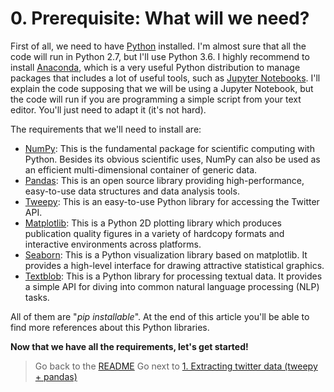 # 0. Prerequisite: What will we need?

First of all, we need to have [Python](https://www.python.org/downloads/) installed.
I'm almost sure that all the code will run in Python 2.7, but I'll use Python 3.6. I highly recommend to install [Anaconda](https://www.anaconda.com/download/), which is a very useful Python distribution to manage packages that includes a lot of useful tools, such as [Jupyter Notebooks](http://jupyter.org/). I'll explain the code supposing that we will be using a Jupyter Notebook, but the code will run if you are programming a simple script from your text editor. You'll just need to adapt it (it's not hard).

The requirements that we'll need to install are:
* [NumPy](http://www.numpy.org/): This is the fundamental package for scientific computing with Python. Besides its obvious scientific uses, NumPy can also be used as an efficient multi-dimensional container of generic data.
* [Pandas](http://pandas.pydata.org/): This is an open source library providing high-performance, easy-to-use data structures and data analysis tools.
* [Tweepy](http://www.tweepy.org/): This is an easy-to-use Python library for accessing the Twitter API.
* [Matplotlib](http://matplotlib.org/): This is a Python 2D plotting library which produces publication quality figures in a variety of hardcopy formats and interactive environments across platforms.
* [Seaborn](https://seaborn.pydata.org/): This is a Python visualization library based on matplotlib. It provides a high-level interface for drawing attractive statistical graphics.
* [Textblob](https://textblob.readthedocs.io/): This is a Python library for processing textual data. It provides a simple API for diving into common natural language processing (NLP) tasks.

All of them are "*pip installable*". At the end of this article you'll be able to find more references about this Python libraries.

**Now that we have all the requirements, let's get started!**

> Go back to the [README](https://github.com/RodolfoFerro/pandas_twitter/blob/master/README.md)
> Go next to [1. Extracting twitter data (tweepy + pandas)](https://github.com/RodolfoFerro/pandas_twitter/blob/master/01-extracting-data.md)
